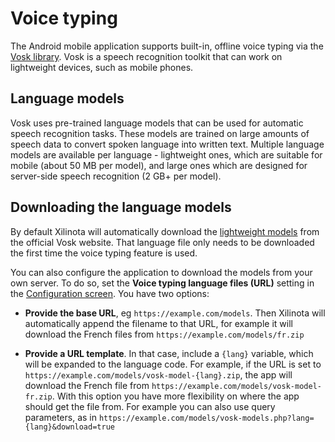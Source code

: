# Voice typing

The Android mobile application supports built-in, offline voice typing via the [Vosk library](https://alphacephei.com/vosk/). Vosk is a speech recognition toolkit that can work on lightweight devices, such as mobile phones.

## Language models

Vosk uses pre-trained language models that can be used for automatic speech recognition tasks. These models are trained on large amounts of speech data to convert spoken language into written text. Multiple language models are available per language - lightweight ones, which are suitable for mobile (about 50 MB per model), and large ones which are designed for server-side speech recognition (2 GB+ per model).

## Downloading the language models

By default Xilinota will automatically download the [lightweight models](https://alphacephei.com/vosk/models) from the official Vosk website. That language file only needs to be downloaded the first time the voice typing feature is used.

You can also configure the application to download the models from your own server. To do so, set the **Voice typing language files (URL)** setting in the [Configuration screen](https://github.com/XilinJia/Xilinota/blob/dev/readme/config_screen.md). You have two options:

* **Provide the base URL**, eg `https://example.com/models`. Then Xilinota will automatically append the filename to that URL, for example it will download the French files from `https://example.com/models/fr.zip`

* **Provide a URL template**. In that case, include a `{lang}` variable, which will be expanded to the language code. For example, if the URL is set to `https://example.com/models/vosk-model-{lang}.zip`, the app will download the French file from `https://example.com/models/vosk-model-fr.zip`. With this option you have more flexibility on where the app should get the file from. For example you can also use query parameters, as in `https://example.com/models/vosk-models.php?lang={lang}&download=true`